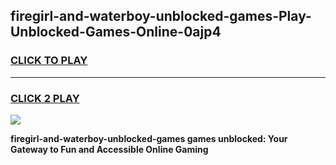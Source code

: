 
## firegirl-and-waterboy-unblocked-games-Play-Unblocked-Games-Online-0ajp4
<h3>
<a href="https://premium76.site?title=firegirl-and-waterboy-unblocked-games&ref=25A">CLICK TO PLAY</a></h3>
<hr>

<h3>
<a href="https://premium76.site?title=firegirl-and-waterboy-unblocked-games&ref=25A">CLICK 2 PLAY</a>
  
</h3>

<a href="https://premium76.site?title=firegirl-and-waterboy-unblocked-games&ref=25A"><img src="https://clearcache.store/games.png"></a>


**firegirl-and-waterboy-unblocked-games games unblocked: Your Gateway to Fun and Accessible Online Gaming**
